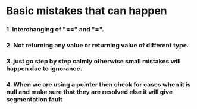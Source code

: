 # Basic mistakes that can happen

### 1. Interchanging of "==" and "=".

### 2. Not returning any value or returning value of different type.

### 3. just go step by step calmly otherwise small mistakes will happen due to ignorance.

### 4. When we are using a pointer then check for cases when it is null and make sure that they are resolved else it will give segmentation fault